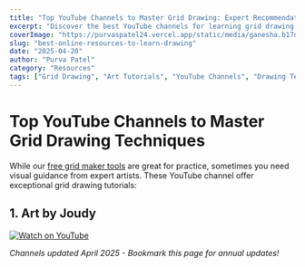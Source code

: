 ```yaml
---
title: "Top YouTube Channels to Master Grid Drawing: Expert Recommendations for Artists"
excerpt: "Discover the best YouTube channels for learning grid drawing techniques, with hand-picked tutorials from professional artists. Start improving your proportions today!"
coverImage: "https://purvaspatel24.vercel.app/static/media/ganesha.b17d94fa418cc41d79a7.jpeg"
slug: "best-online-resources-to-learn-drawing"
date: "2025-04-20"
author: "Purva Patel"
category: "Resources"
tags: ["Grid Drawing", "Art Tutorials", "YouTube Channels", "Drawing Techniques", "Art Education"]
---
```


# Top YouTube Channels to Master Grid Drawing Techniques

While our [free grid maker tools](/tools) are great for practice, sometimes you need visual guidance from expert artists. These YouTube channel offer exceptional grid drawing tutorials:

## 1. Art by Joudy
[![Watch on YouTube](https://img.youtube.com/vi/GbGoUmRGJvs/0.jpg)](https://www.youtube.com/watch?v=GbGoUmRGJvs)


*Channels updated April 2025 - Bookmark this page for annual updates!*